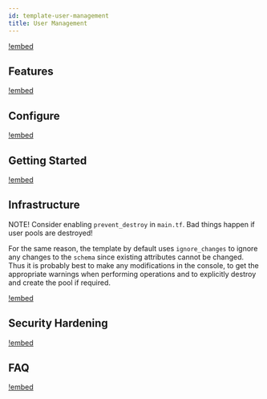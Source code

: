 ```yaml
---
id: template-user-management
title: User Management
---
```


[!embed](./about.md)

## Features

[!embed](./features.md)

## Configure

[!embed](./configure.md)

## Getting Started

[!embed](./getting-started.md)

## Infrastructure

NOTE! Consider enabling `prevent_destroy` in `main.tf`. Bad things happen if user pools are destroyed!

For the same reason, the template by default uses `ignore_changes` to ignore any changes to the `schema` since existing attributes cannot
be changed. Thus it is probably best to make any modifications in the console, to get the appropriate warnings when performing operations
and to explicitly destroy and create the pool if required.

[!embed](./../shared/infrastructure.md)

## Security Hardening

[!embed](./security-hardening.md)

## FAQ

[!embed](./faq.md)
